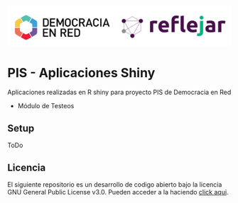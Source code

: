 ![Header](assets/img/ryder_isologotipos.png)

# PIS - Aplicaciones Shiny

Aplicaciones realizadas en R shiny para proyecto PIS de Democracia en Red

- Módulo de Testeos

## Setup

ToDo



## Licencia

El siguiente repositorio es un desarrollo de codigo abierto bajo la licencia GNU General Public License v3.0. Pueden acceder a la haciendo [click aqui](./LICENSE).

